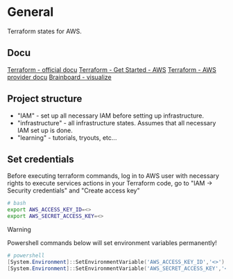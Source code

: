 # General
Terraform states for AWS.

## Docu
[Terraform - official docu](https://www.terraform.io/)
[Terraform - Get Started - AWS](https://developer.hashicorp.com/terraform/tutorials/aws-get-started)
[Terraform - AWS provider docu](https://registry.terraform.io/providers/hashicorp/aws/latest/docs)
[Brainboard - visualize](https://app.brainboard.co/)

## Project structure
- "IAM" - set up all necessary IAM before setting up infrastructure.
- "infrastructure" - all infrastructure states. Assumes that all necessary IAM set up is done.
- "learning" - tutorials, tryouts, etc...

## Set credentials
Before executing terraform commands, log in to AWS user with necessary rights to execute services actions in your Terraform code, go to "IAM -> Security credentials" and "Create access key"

```bash
# bash
export AWS_ACCESS_KEY_ID=<>
export AWS_SECRET_ACCESS_KEY=<>
```

> [!WARNING]
> Powershell commands below will set environment variables permanently!

```powershell
# powershell
[System.Environment]::SetEnvironmentVariable('AWS_ACCESS_KEY_ID','<>')
[System.Environment]::SetEnvironmentVariable('AWS_SECRET_ACCESS_KEY','<>')
```